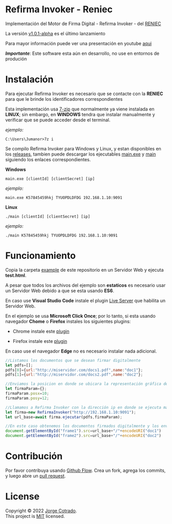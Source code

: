 # Refirma Invoker - Reniec
Implementación del Motor de Firma Digital - Refirma Invoker - del [RENIEC](https://dsp.reniec.gob.pe/refirma_suite/main/web/main.jsf)

La versión [v1.0.1-alpha](https://github.com/jumanor/refirmainvoker/tree/v1.0.1-alpha) es el último lanzamiento

Para mayor información puede ver una presentación en youtube [aqui](https://www.youtube.com/watch?v=aOto5CStZNA)

***Importante***: Este software esta aún en desarrollo, no use en entornos de produción

# Instalación
Para ejecutar Refirma Invoker es necesario que se contacte con la **RENIEC** para que le brinde los identificadores correspondientes

Esta implementación usa [7-zip](https://www.7-zip.org/) que normalmente ya viene instalada en **LINUX**; sin embargo, en **WINDOWS** tendra que instalar manualmente y verificar que se puede acceder desde el terminal.

*ejemplo:*
    
    C:\Users\Jumanor>7z i

Se compilo Refirma Invoker para Windows y Linux, y estan disponibles en los [releases](https://github.com/jumanor/refirmainvoker/releases/tag/v1.0.1-alpha), tambien puede descargar los ejecutables [main.exe](https://github.com/jumanor/refirmainvoker/releases/download/v1.0.1-alpha/main.exe) y [main](https://github.com/jumanor/refirmainvoker/releases/download/v1.0.1-alpha/main) siguiendo los enlaces correspondientes.

**Windows**

    main.exe [clientId] [clientSecret] [ip]

*ejemplo:*

    main.exe K57845459hkj TYUOPDLDFDG 192.168.1.10:9091

**Linux**

    ./main [clientId] [clientSecret] [ip]

*ejemplo:*

    ./main K57845459hkj TYUOPDLDFDG 192.168.1.10:9091

# Funcionamiento
Copia la carpeta [example](https://github.com/jumanor/refirmainvoker/tree/master/example) de este repositorio en un Servidor Web y ejecuta **test.html**.

A pesar que todos los archivos del ejemplo son **estaticos** es necesario usar un Servidor Web debido a que se esta usando **ES6**.

En caso use **Visual Studio Code** instale el plugin [Live Server](https://marketplace.visualstudio.com/items?itemName=ritwickdey.LiveServer) que habilita un Servidor Web.

En el ejemplo se usa **Microsoft Click Once**; por lo tanto, si esta usando navegador **Chome** o **Firefox** instales los siguientes plugins:

- Chrome instale este [plugin](https://chrome.google.com/webstore/detail/clickonce-for-google-chro/kekahkplibinaibelipdcikofmedafmb) 

- Firefox instale este [plugin](https://addons.mozilla.org/es/firefox/addon/meta4clickoncelauncher/?utm_source=addons.mozilla.org&utm_medium=referral&utm_content=search)

En caso use el navegador **Edge** no es necesario instalar nada adicional.

``` javascript
//Listamos los documentos que se desean firmar digitalmente
let pdfs=[];
pdfs[0]={url:"http://miservidor.com/docs1.pdf",name:"doc1"};
pdfs[1]={url:"http://miservidor.com/docs2.pdf",name:"doc2"};

//Enviamos la posicion en donde se ubicara la representación gráfica de la firma digital
let firmaParam={};
firmaParam.posx=10;
firmaParam.posy=12;

//Llamamos a Refirma Invoker con la dirección ip en donde se ejecuta main.exe o main
let firma=new RefirmaInvoker("http://192.168.1.10:9091");
let url_base=await firma.ejecutar(pdfs,firmaParam);

//En este caso obtenemos los documentos firmados digitalmente y los enviamos a un frame
document.getElementById("frame1").src=url_base+"/"+encodeURI("doc1")
document.getElementById("frame2").src=url_base+"/"+encodeURI("doc2")
```          
# Contribución

Por favor contribuya usando [Github Flow](https://guides.github.com/introduction/flow/). Crea un fork, agrega los commits, y luego abre un [pull request](https://github.com/fraction/readme-boilerplate/compare/).

# License
Copyright © 2022 [Jorge Cotrado](https://github.com/jumanor). <br />
This project is [MIT](https://github.com/jumanor/refirmainvoker/blob/master/License) licensed.
